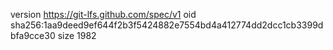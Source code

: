 version https://git-lfs.github.com/spec/v1
oid sha256:1aa9deed9ef644f2b3f5424882e7554bd4a412774dd2dcc1cb3399dbfa9cce30
size 1982

